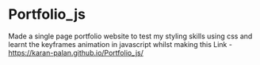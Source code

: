 # Portfolio_js
Made a single page portfolio website to test my styling skills using css and learnt the keyframes animation in javascript whilst making this 
Link - https://karan-palan.github.io/Portfolio_js/
